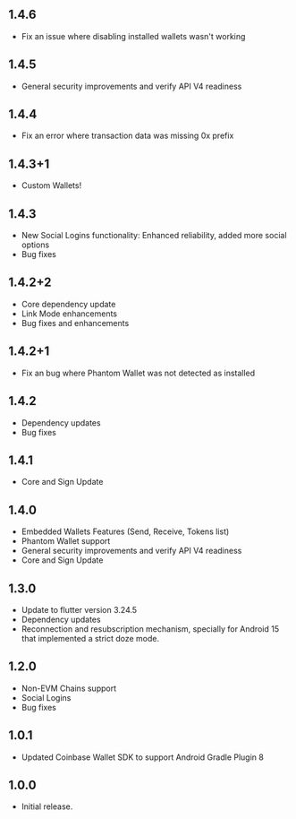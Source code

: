 ## 1.4.6

- Fix an issue where disabling installed wallets wasn't working

## 1.4.5

- General security improvements and verify API V4 readiness

## 1.4.4

- Fix an error where transaction data was missing 0x prefix

## 1.4.3+1

- Custom Wallets!

## 1.4.3

- New Social Logins functionality: Enhanced reliability, added more social options
- Bug fixes

## 1.4.2+2

- Core dependency update
- Link Mode enhancements
- Bug fixes and enhancements

## 1.4.2+1

- Fix an bug where Phantom Wallet was not detected as installed

## 1.4.2

- Dependency updates
- Bug fixes

## 1.4.1

- Core and Sign Update

## 1.4.0

- Embedded Wallets Features (Send, Receive, Tokens list)
- Phantom Wallet support
- General security improvements and verify API V4 readiness
- Core and Sign Update

## 1.3.0

- Update to flutter version 3.24.5
- Dependency updates
- Reconnection and resubscription mechanism, specially for Android 15 that implemented a strict doze mode.

## 1.2.0

- Non-EVM Chains support
- Social Logins
- Bug fixes

## 1.0.1

- Updated Coinbase Wallet SDK to support Android Gradle Plugin 8

## 1.0.0

- Initial release.